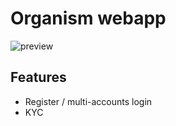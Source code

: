 # Organism webapp

![preview](https://github.com/BLOCKOTUS/app_kyc/blob/master/README_img.png)

## Features

- Register / multi-accounts login
- KYC